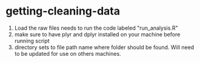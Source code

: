 # getting-cleaning-data

1. Load the raw files needs to run the code labeled "run_analysis.R"
2. make sure to have plyr and dplyr installed on your machine before running script
3. directory sets to file path name where folder should be found. Will need to be updated for use on others machines.
